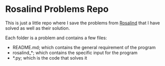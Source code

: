 # Rosalind Problems Repo
This is just a little repo where I save the problems from [Rosalind](http://rosalind.info/problems/) that I have solved
as well as their solution.

Each folder is a problem and contains a few files:
- README.md; which contains the general requirement of the program
- rosalind_*; which contains the specific input for the program
- *.py; which is the code that solves it
